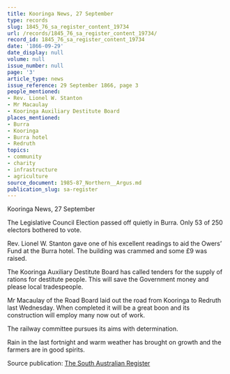 ```yaml
---
title: Kooringa News, 27 September
type: records
slug: 1845_76_sa_register_content_19734
url: /records/1845_76_sa_register_content_19734/
record_id: 1845_76_sa_register_content_19734
date: '1866-09-29'
date_display: null
volume: null
issue_number: null
page: '3'
article_type: news
issue_reference: 29 September 1866, page 3
people_mentioned:
- Rev. Lionel W. Stanton
- Mr Macaulay
- Kooringa Auxiliary Destitute Board
places_mentioned:
- Burra
- Kooringa
- Burra hotel
- Redruth
topics:
- community
- charity
- infrastructure
- agriculture
source_document: 1985-87_Northern__Argus.md
publication_slug: sa-register
---
```


Kooringa News, 27 September

The Legislative Council Election passed off quietly in Burra.  Only 53 of 250 electors bothered to vote.

Rev. Lionel W. Stanton gave one of his excellent readings to aid the Owers’ Fund at the Burra hotel.  The building was crammed and some £9 was raised.

The Kooringa Auxiliary Destitute Board has called tenders for the supply of rations for destitute people.  This will save the Government money and please local tradespeople.

Mr Macaulay of the Road Board laid out the road from Kooringa to Redruth last Wednesday.  When completed it will be a great boon and its construction will employ many now out of work.

The railway committee pursues its aims with determination.

Rain in the last fortnight and warm weather has brought on growth and the farmers are in good spirits.

Source publication: [The South Australian Register](/publications/sa-register/)
